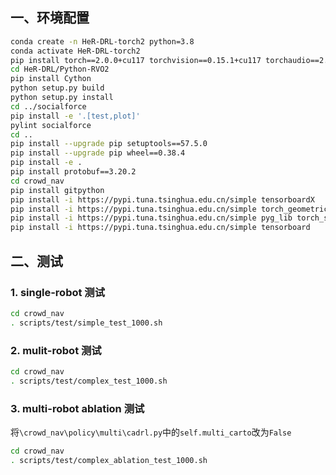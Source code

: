 ## 一、环境配置
```bash
conda create -n HeR-DRL-torch2 python=3.8
conda activate HeR-DRL-torch2
pip install torch==2.0.0+cu117 torchvision==0.15.1+cu117 torchaudio==2.0.1 --index-url https://download.pytorch.org/whl/cu117
cd HeR-DRL/Python-RVO2
pip install Cython
python setup.py build
python setup.py install
cd ../socialforce
pip install -e '.[test,plot]'
pylint socialforce
cd ..
pip install --upgrade pip setuptools==57.5.0
pip install --upgrade pip wheel==0.38.4
pip install -e .
pip install protobuf==3.20.2
cd crowd_nav
pip install gitpython
pip install -i https://pypi.tuna.tsinghua.edu.cn/simple tensorboardX
pip install -i https://pypi.tuna.tsinghua.edu.cn/simple torch_geometric==2.2.0
pip install -i https://pypi.tuna.tsinghua.edu.cn/simple pyg_lib torch_scatter torch_sparse torch_cluster torch_spline_conv -f https://data.pyg.org/whl/torch-2.0.0+cu117.html
pip install -i https://pypi.tuna.tsinghua.edu.cn/simple tensorboard

```
## 二、测试
### 1. single-robot 测试
```bash
cd crowd_nav
. scripts/test/simple_test_1000.sh
```
### 2. mulit-robot 测试
```bash
cd crowd_nav
. scripts/test/complex_test_1000.sh
```

### 3. multi-robot ablation 测试
将`\crowd_nav\policy\multi\cadrl.py`中的`self.multi_carto`改为`False`
```bash
cd crowd_nav
. scripts/test/complex_ablation_test_1000.sh
```


